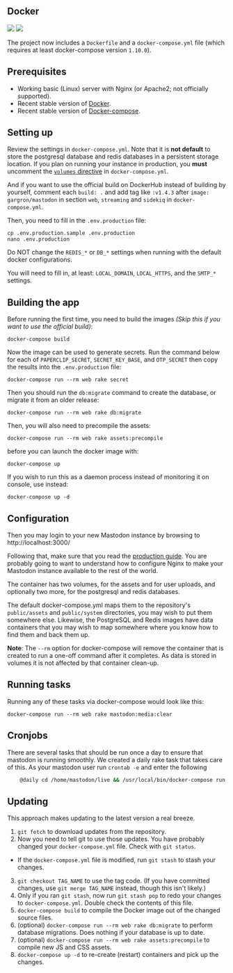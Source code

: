 ## Docker

[![](https://images.microbadger.com/badges/version/gargron/mastodon.svg)](https://microbadger.com/images/gargron/mastodon "Get your own version badge on microbadger.com") [![](https://images.microbadger.com/badges/image/gargron/mastodon.svg)](https://microbadger.com/images/gargron/mastodon "Get your own image badge on microbadger.com")

The project now includes a `Dockerfile` and a `docker-compose.yml` file (which requires at least docker-compose version `1.10.0`).

## Prerequisites

- Working basic (Linux) server with Nginx (or Apache2; not officially supported).
- Recent stable version of [Docker](https://www.docker.com/community-edition).
- Recent stable version of [Docker-compose](https://github.com/docker/compose/releases/latest).

## Setting up

Review the settings in `docker-compose.yml`. Note that it is **not default** to store the postgresql database and redis databases in a persistent storage location. If you plan on running your instance in production, you **must** uncomment the [`volumes` directive](https://github.com/tootsuite/mastodon/blob/972f6bc861affd9bc40181492833108f905a04b6/docker-compose.yml#L7-L16) in `docker-compose.yml`.

And if you want to use the official build on DockerHub instead of building by yourself, comment each `build: .` and add tag like `:v1.4.3` after `image: gargron/mastodon` in section `web`, `streaming` and `sidekiq` in `docker-compose.yml`.

Then, you need to fill in the `.env.production` file:

    cp .env.production.sample .env.production
    nano .env.production

Do NOT change the `REDIS_*` or `DB_*` settings when running with the default docker configurations.

You will need to fill in, at least: `LOCAL_DOMAIN`, `LOCAL_HTTPS`, and the `SMTP_*` settings.

## Building the app

Before running the first time, you need to build the images *(Skip this if you want to use the official build)*:

    docker-compose build

Now the image can be used to generate secrets. Run the command below for each of `PAPERCLIP_SECRET`, `SECRET_KEY_BASE`, and `OTP_SECRET` then copy the results into the `.env.production` file:

    docker-compose run --rm web rake secret

Then you should run the `db:migrate` command to create the database, or migrate it from an older release:

    docker-compose run --rm web rake db:migrate

Then, you will also need to precompile the assets:

    docker-compose run --rm web rake assets:precompile

before you can launch the docker image with:

    docker-compose up

If you wish to run this as a daemon process instead of monitoring it on console, use instead:

    docker-compose up -d

## Configuration

Then you may login to your new Mastodon instance by browsing to http://localhost:3000/

Following that, make sure that you read the [production guide](Production-guide.md). You are probably going to want to understand how
to configure Nginx to make your Mastodon instance available to the rest of the world.

The container has two volumes, for the assets and for user uploads, and optionally two more, for the postgresql and redis databases.

The default docker-compose.yml maps them to the repository's `public/assets` and `public/system` directories, you may wish to put them somewhere else. Likewise, the PostgreSQL and Redis images have data containers that you may wish to map somewhere where you know how to find them and back them up.

**Note**: The `--rm` option for docker-compose will remove the container that is created to run a one-off command after it completes. As data is stored in volumes it is not affected by that container clean-up.

## Running tasks

Running any of these tasks via docker-compose would look like this:

    docker-compose run --rm web rake mastodon:media:clear
    
## Cronjobs

There are several tasks that should be run once a day to ensure that mastodon is running smoothly. We created a daily rake task that takes care of this. As your mastodon user run `crontab -e` and enter the following

```sh
    @daily cd /home/mastodon/live && /usr/local/bin/docker-compose run --rm web rake mastodon:daily
```

## Updating

This approach makes updating to the latest version a real breeze.

1. `git fetch` to download updates from the repository.
2. Now you need to tell git to use those updates. You have probably changed your `docker-compose.yml` file. Check with `git status`.
  - If the `docker-compose.yml` file is modified, run `git stash` to stash your changes.
3. `git checkout TAG_NAME` to use the tag code. (If you have committed changes, use `git merge TAG_NAME` instead, though this isn't likely.)
4. Only if you ran `git stash`, now run `git stash pop` to redo your changes to `docker-compose.yml`. Double check the contents of this file.
5. `docker-compose build` to compile the Docker image out of the changed source files.
6. (optional) `docker-compose run --rm web rake db:migrate` to perform database migrations. Does nothing if your database is up to date.
7. (optional) `docker-compose run --rm web rake assets:precompile` to compile new JS and CSS assets.
8. `docker-compose up -d` to re-create (restart) containers and pick up the changes.
